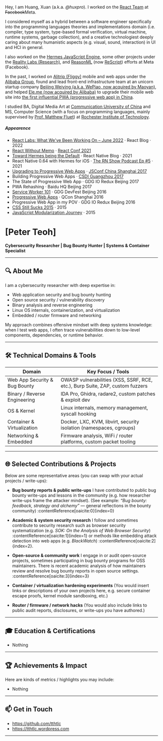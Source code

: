 Hey, I am Huang, Xuan (a.k.a. _@huxpro_). I worked on the [React Team](https://beta.reactjs.org/community/meet-the-team#react-core) at <del>Facebook</del>Meta.

I considered myself as a hybrid between a software engineer specifically into the programming languages theories and implementations domain (i.e. compiler, type system, type-based formal verification, virtual machine, runtime systems, garbage collection), and a creative technologiest deeply caring about many humanistic aspects (e.g. visual, sound, interaction) in UI and HCI in general.

I also worked on the [Hermes JavaScript Engine](https://hermesengine.dev/), some other projects under the [Reality Labs (Research)](https://tech.fb.com/ar-vr/), and [ReasonML](https://reasonml.github.io/) (now [ReScript](https://rescript-lang.org/)) efforts at Meta (Facebook).

In the past, I worked on [Alitrip (Fliggy)](https://www.alitrip.com/) mobile and web apps under the [Alibaba Group](https://en.wikipedia.org/wiki/Alibaba_Group), found and lead front-end infrastructure team at an unicorn startup company [Beijing Weiying (a.k.a. WePiao, now acquired by Maoyan)](https://www.crunchbase.com/organization/beijing-weiying-technology), and helped [Ele.me (now acquired by Alibaba)](https://en.wikipedia.org/wiki/Ele.me) to upgrade their mobile web site into [the first influential PWA (progressive web app) in China](https://medium.com/elemefe/upgrading-ele-me-to-progressive-web-app-2a446832e509).

I studied BA, Digital Media Art at [Communication University of China](https://en.wikipedia.org/wiki/Communication_University_of_China) and MS, Computer Science (with a focus on programming languages, mainly supervised by [Prof. Matthew Fluet](https://www.cs.rit.edu/~mtf/)) at [Rochester Institute of Technology](https://en.wikipedia.org/wiki/Rochester_Institute_of_Technology).

##### Appearence

- [React Labs: What We've Been Working On – June 2022][12] · React Blog · 2022
- [React Without Memo][11] · [React Conf 2021](https://conf.reactjs.org/)
- [Toward Hermes being the Default][11] · React Native Blog · 2021
- React Native 0.64 with Hermes for iOS · [The RN Show Podcast Ep #5](https://www.callstack.com/podcast-react-native-show) · 2021
- [Upgrading to Progressive Web Apps][9] · [JSConf China Shanghai 2017](http://2017.jsconf.cn/)
- Building Progressive Web Apps · [CSDI Guangzhou 2017](http://www.csdisummit.com/)
- The State of Progressive Web App · GDG IO Redux Beijing 2017
- PWA Rehashing · Baidu HQ Beijing 2017
- [Service Worker 101][5] · GDG DevFest Beijing 2016
- [Progressive Web Apps][4] · QCon Shanghai 2016
- Progressive Web App in my POV · GDG IO Redux Beijing 2016
- [CSS Still Sucks 2015][2] · 2015
- [JavaScript Modularization Journey][1] · 2015

[1]: //huangxuan.me/2015/07/09/js-module-7day/
[2]: //huangxuan.me/2015/12/28/css-sucks-2015/
[3]: //huangxuan.me/2016/06/05/pwa-in-my-pov/
[4]: //huangxuan.me/2016/10/20/pwa-qcon2016/
[5]: //huangxuan.me/2016/11/20/sw-101-gdgdf/
[6]: https://yanshuo.io/assets/player/?deck=58ac8598b123db0067292f92 "PWA Rehashing"

[7]: https://yanshuo.io/assets/player/?deck=593ad6fbfe88c2006a0a0d6d "The State of PWA"
[8]: https://yanshuo.io/assets/player/?deck=594d673d570c357d0698a950 "Building PWA"
[9]: //huangxuan.me/jsconfcn2017/
[10]: https://reactnative.dev/blog/2021/10/26/toward-hermes-being-the-default
[11]: https://youtu.be/lGEMwh32soc
[12]: https://reactjs.org/blog/2022/06/15/react-labs-what-we-have-been-working-on-june-2022.html



# [Peter Teoh]

**Cybersecurity Researcher | Bug Bounty Hunter | Systems & Container Specialist**

---

## 🔍 About Me

I am a cybersecurity researcher with deep expertise in:

- Web application security and bug bounty hunting
- Open source security / vulnerability discovery
- Binary analysis and reverse engineering
- Linux OS internals, containerization, and virtualization
- Embedded / router firmware and networking

My approach combines offensive mindset with deep systems knowledge: when I test web apps, I often trace vulnerabilities down to low-level components, dependencies, or runtime behavior.

---

## 🛠 Technical Domains & Tools

| Domain | Key Focus / Tools |
|---|---|
| Web App Security & Bug Bounty | OWASP vulnerabilities (XSS, SSRF, RCE, etc.), Burp Suite, ZAP, custom fuzzers |
| Binary / Reverse Engineering | IDA Pro, Ghidra, radare2, custom patches & exploit dev |
| OS & Kernel | Linux internals, memory management, syscall hooking |
| Container & Virtualization | Docker, LXC, KVM, libvirt, security isolation (namespaces, cgroups) |
| Networking & Embedded | Firmware analysis, WiFi / router platforms, custom packet tooling |

---

## 🌐 Selected Contributions & Projects

Below are some representative areas (you can swap with your actual projects / write-ups):

- **Bug bounty reports & public write-ups**
  I have contributed to public bug bounty write-ups and lessons in the community (e.g. how researcher write-ups frame the attacker mindset).
  (See example: *“Bug bounty: feedback, strategy and alchemy”* — general reflections in the bounty community) :contentReference[oaicite:0]{index=0}

- **Academic & system security research**
  I follow and sometimes contribute to security research such as browser security systematization (e.g. *SOK: On the Analysis of Web Browser Security*) :contentReference[oaicite:1]{index=1}
  or methods like embedding attack detection into web apps (e.g. *BlackWatch*) :contentReference[oaicite:2]{index=2}.

- **Open-source & community work**
  I engage in or audit open-source projects, sometimes participating in bug bounty programs for OSS maintainers. There is recent academic analysis of how maintainers review and resolve bug bounty reports in open source settings. :contentReference[oaicite:3]{index=3}

- **Container / virtualization hardening experiments**
  (You would insert links or descriptions of your own projects here, e.g. secure container escape proofs, kernel module sandboxing, etc.)

- **Router / firmware / network hacks**
  (You would also include links to public audit reports, disclosures, or write-ups you have authored.)

---

## 🎓 Education & Certifications

- Nothing

---

## 🏆 Achievements & Impact

Here are kinds of metrics / highlights you may include:

- Nothing

---

## 📫 Get in Touch

- https://github.com/tthtlc
- https://tthtlc.wordpress.com

---
